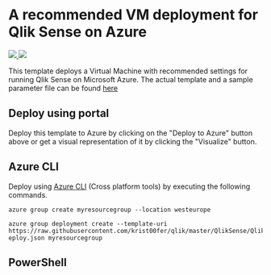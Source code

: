 # A recommended VM deployment for Qlik Sense on Azure 

<a href="https://portal.azure.com/#create/Microsoft.Template/uri/https%3A%2F%2Fraw.githubusercontent.com%2Fkrist00fer%2Fqlik%2Fmaster%2FQlikSense%2FQlikSenseAzure%2FTemplates%2Fazuredeploy.json" target="_blank">
    <img src="http://azuredeploy.net/deploybutton.png"/>
</a>
<a href="http://armviz.io/#/?load=https%3A%2F%2Fraw.githubusercontent.com%2Fkrist00fer%2Fqlik%2Fmaster%2FQlikSense%2FQlikSenseAzure%2FTemplates%2Fazuredeploy.json" target="_blank">
    <img src="http://armviz.io/visualizebutton.png"/>
</a>


This template deploys a Virtual Machine with recommended settings for running Qlik Sense on Microsoft Azure. The actual template and a sample parameter file can be found [here](QlikSense/QlikSenseAzure/Templates)

## Deploy using portal

Deploy this template to Azure by clicking on the "Deploy to Azure" button above or get a visual representation of it by clicking the "Visualize" button.


## Azure CLI

Deploy using [Azure CLI](https://azure.microsoft.com/en-us/documentation/articles/xplat-cli-install/) (Cross platform tools) by executing the following commands.

~~~~
azure group create myresourcegroup --location westeurope

azure group deployment create --template-uri https://raw.githubusercontent.com/krist00fer/qlik/master/QlikSense/QlikSenseAzure/Templates/azured
eploy.json myresourcegroup
~~~~

## PowerShell

